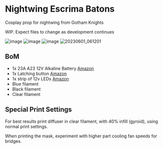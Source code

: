 # Nightwing Escrima Batons

Cosplay prop for nightwing from Gotham Knights

WIP. Expect files to change as development continues

![image](https://github.com/Blargedy/Nightwing-Escrima-Batons/assets/25805271/095e4dcf-80c7-40d3-addd-ea572ac1e01e)
![image](https://github.com/Blargedy/Nightwing-Escrima-Batons/assets/25805271/e2d24958-ee3b-45ee-87bb-70c91de6c4ea)
![image](https://github.com/Blargedy/Nightwing-Escrima-Batons/assets/25805271/e4da2748-c6fb-4c8b-9fb6-f1bc9edbac49)
![20230601_061201](https://github.com/Blargedy/Nightwing-Escrima-Batons/assets/25805271/e339ddd2-72f0-45c0-8eef-b3fc9bd8b0da)


## BoM

* 1x 23A A23 12V Alkaline Battery [Amazon](https://www.amazon.ca/dp/B0792N536G?psc=1&ref=ppx_yo2ov_dt_b_product_details)
* 1x Latching button [Amazon](https://www.amazon.ca/gp/product/B08225LGRT/ref=ppx_yo_dt_b_search_asin_title?ie=UTF8&psc=1)
* 1x strip of 12v LEDs [Amazon](https://www.amazon.ca/gp/product/B00HSF65MC/ref=ppx_yo_dt_b_search_asin_title?ie=UTF8&psc=1)
* Blue filament
* Black filament
* Clear filament 


## Special Print Settings
For best results print diffuser in clear filament, with 40% infill (gyroid), using normal print settings. 

When printing the mask, experiment with higher part cooling fan speeds for bridges.
